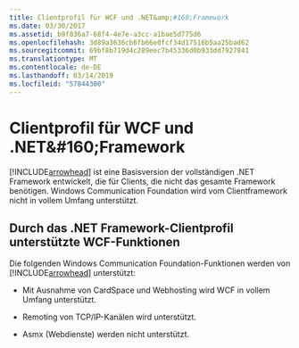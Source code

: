 ```yaml
---
title: Clientprofil für WCF und .NET&amp;#160;Framework
ms.date: 03/30/2017
ms.assetid: b9f836a7-68f4-4e7e-a3cc-a1bae5d775d6
ms.openlocfilehash: 3d89a3636cb6fb66e0fcf34d17516b5aa25bad62
ms.sourcegitcommit: 69bf8b719d4c289eec7b45336d0b933dd7927841
ms.translationtype: MT
ms.contentlocale: de-DE
ms.lasthandoff: 03/14/2019
ms.locfileid: "57844300"
---
```

# <a name="wcf-and-net-framework-client-profile"></a>Clientprofil für WCF und .NET&amp;#160;Framework
[!INCLUDE[arrowhead](../../../includes/arrowhead-md.md)] ist eine Basisversion der vollständigen .NET Framework entwickelt, die für Clients, die nicht das gesamte Framework benötigen. Windows Communication Foundation wird vom Clientframework nicht in vollem Umfang unterstützt.  
  
## <a name="wcf-features-supported-by-the-net-framework-client-profile"></a>Durch das .NET Framework-Clientprofil unterstützte WCF-Funktionen  
 Die folgenden Windows Communication Foundation-Funktionen werden von [!INCLUDE[arrowhead](../../../includes/arrowhead-md.md)] unterstützt:  
  
-   Mit Ausnahme von CardSpace und Webhosting wird WCF in vollem Umfang unterstützt.  
  
-   Remoting von TCP/IP-Kanälen wird unterstützt.  
  
-   Asmx (Webdienste) werden nicht unterstützt.
